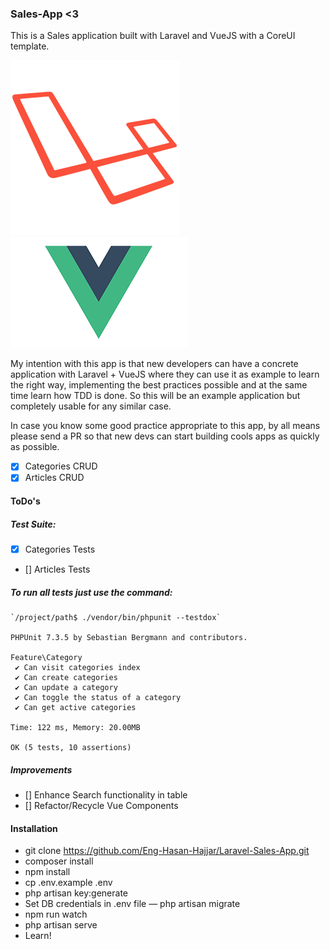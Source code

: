### Sales-App <3

This is a Sales application built with Laravel and VueJS with a CoreUI template.

![Laravel](public/img/laravel.png)
![VueJS](public/img/vuejs.png)

My intention with this app is that new developers can have a concrete application with Laravel + VueJS where
they can use it as example to learn the right way, implementing the best practices possible and at the same
time learn how TDD is done. So this will be an example application but completely usable for any similar case.

In case you know some good practice appropriate to this app, by all means please send a PR so that new devs 
can start building cools apps as quickly as possible.

- [x] Categories CRUD
- [x] Articles CRUD

#### ToDo's

##### Test Suite:
- [x] Categories Tests
- [] Articles Tests

##### To run all tests just use the command:
    `/project/path$ ./vendor/bin/phpunit --testdox`
    
    PHPUnit 7.3.5 by Sebastian Bergmann and contributors.
    
    Feature\Category
     ✔ Can visit categories index
     ✔ Can create categories
     ✔ Can update a category
     ✔ Can toggle the status of a category
     ✔ Can get active categories
    
    Time: 122 ms, Memory: 20.00MB
    
    OK (5 tests, 10 assertions)


##### Improvements
- [] Enhance Search functionality in table
- [] Refactor/Recycle Vue Components

#### Installation

- git clone https://github.com/Eng-Hasan-Hajjar/Laravel-Sales-App.git
- composer install
- npm install
- cp .env.example .env
- php artisan key:generate
- Set DB credentials in .env file
— php artisan migrate
- npm run watch
- php artisan serve
- Learn!
